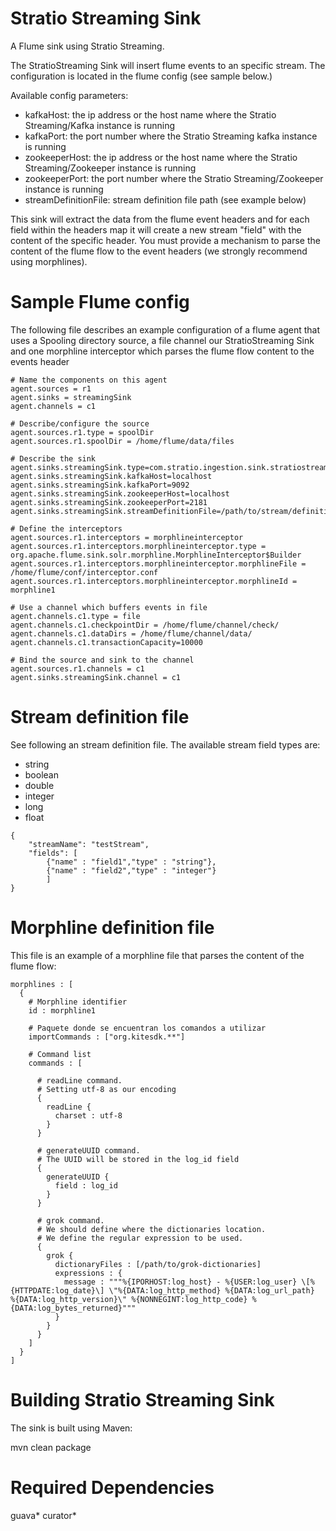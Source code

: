 Stratio Streaming Sink
==============================

A Flume sink using Stratio Streaming.

The StratioStreaming Sink will insert flume events to an specific stream. The configuration is located in the flume config (see sample below.) 

Available config parameters:

- kafkaHost: the ip address or the host name where the Stratio Streaming/Kafka instance is running
- kafkaPort: the port number where the Stratio Streaming kafka instance is running
- zookeeperHost: the ip address or the host name where the Stratio Streaming/Zookeeper instance is running
- zookeeperPort: the port number where the Stratio Streaming/Zookeeper instance is running
- streamDefinitionFile: stream definition file path (see example below)

This sink will extract the data from the flume event headers and for each field within the headers map it will create a new stream "field" with the content of the specific header. You must provide a mechanism to parse the content of the flume flow to the event headers (we strongly recommend using morphlines).


Sample Flume config
===================

The following file describes an example configuration of a flume agent that uses a Spooling directory source, a file channel our StratioStreaming Sink and one morphline interceptor which parses the flume flow content to the events header 

```
# Name the components on this agent
agent.sources = r1
agent.sinks = streamingSink
agent.channels = c1

# Describe/configure the source
agent.sources.r1.type = spoolDir
agent.sources.r1.spoolDir = /home/flume/data/files

# Describe the sink
agent.sinks.streamingSink.type=com.stratio.ingestion.sink.stratiostreaming.StratioStreamingSink
agent.sinks.streamingSink.kafkaHost=localhost
agent.sinks.streamingSink.kafkaPort=9092
agent.sinks.streamingSink.zookeeperHost=localhost
agent.sinks.streamingSink.zookeeperPort=2181
agent.sinks.streamingSink.streamDefinitionFile=/path/to/stream/definition/file/stream.conf

# Define the interceptors
agent.sources.r1.interceptors = morphlineinterceptor
agent.sources.r1.interceptors.morphlineinterceptor.type = org.apache.flume.sink.solr.morphline.MorphlineInterceptor$Builder
agent.sources.r1.interceptors.morphlineinterceptor.morphlineFile = /home/flume/conf/interceptor.conf
agent.sources.r1.interceptors.morphlineinterceptor.morphlineId = morphline1

# Use a channel which buffers events in file
agent.channels.c1.type = file
agent.channels.c1.checkpointDir = /home/flume/channel/check/
agent.channels.c1.dataDirs = /home/flume/channel/data/
agent.channels.c1.transactionCapacity=10000

# Bind the source and sink to the channel
agent.sources.r1.channels = c1
agent.sinks.streamingSink.channel = c1

```

Stream definition file
======================

See following an stream definition file. The available stream field types are:

   - string
   - boolean
   - double
   - integer
   - long
   - float

```
{
    "streamName": "testStream",
    "fields": [
        {"name" : "field1","type" : "string"},
        {"name" : "field2","type" : "integer"}
        ]
}
```

Morphline definition file
=========================

This file is an example of a morphline file that parses the content of the flume flow:

```
morphlines : [
  {
    # Morphline identifier
    id : morphline1

    # Paquete donde se encuentran los comandos a utilizar
    importCommands : ["org.kitesdk.**"]

    # Command list
    commands : [

      # readLine command.
      # Setting utf-8 as our encoding
      {
        readLine {
          charset : utf-8
        }
      }

      # generateUUID command.
      # The UUID will be stored in the log_id field
      {
        generateUUID {
          field : log_id
        }
      }

      # grok command.
      # We should define where the dictionaries location.
      # We define the regular expression to be used.
      {
        grok {
          dictionaryFiles : [/path/to/grok-dictionaries]
          expressions : {
            message : """%{IPORHOST:log_host} - %{USER:log_user} \[%{HTTPDATE:log_date}\] \"%{DATA:log_http_method} %{DATA:log_url_path}                             %{DATA:log_http_version}\" %{NONNEGINT:log_http_code} %{DATA:log_bytes_returned}"""
          }
        }
      }
    ]
  }
]
```  
  
Building Stratio Streaming Sink
===============================

The sink is built using Maven:

mvn clean package

Required Dependencies
=====================

guava*
curator*

